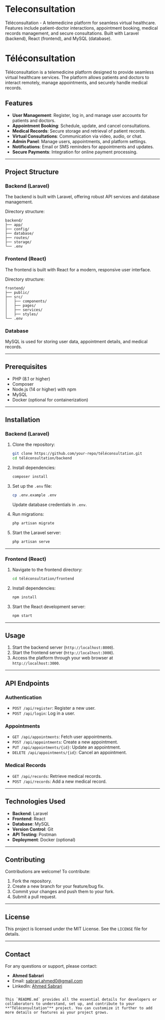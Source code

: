 # Teleconsultation
Téléconsultation - A telemedicine platform for seamless virtual healthcare. Features include patient-doctor interactions, appointment booking, medical records management, and secure consultations. Built with Laravel (backend), React (frontend), and MySQL (database).

# Téléconsultation

Téléconsultation is a telemedicine platform designed to provide seamless virtual healthcare services. The platform allows patients and doctors to interact remotely, manage appointments, and securely handle medical records.

## Features

- **User Management**: Register, log in, and manage user accounts for patients and doctors.
- **Appointment Booking**: Schedule, update, and cancel consultations.
- **Medical Records**: Secure storage and retrieval of patient records.
- **Virtual Consultations**: Communication via video, audio, or chat.
- **Admin Panel**: Manage users, appointments, and platform settings.
- **Notifications**: Email or SMS reminders for appointments and updates.
- **Secure Payments**: Integration for online payment processing.

---

## Project Structure

### Backend (Laravel)
The backend is built with Laravel, offering robust API services and database management.

Directory structure:
```
backend/
├── app/
├── config/
├── database/
├── routes/
├── storage/
└── .env
```

### Frontend (React)
The frontend is built with React for a modern, responsive user interface.

Directory structure:
```
frontend/
├── public/
├── src/
│   ├── components/
│   ├── pages/
│   ├── services/
│   ├── styles/
└── .env
```

### Database
MySQL is used for storing user data, appointment details, and medical records.

---

## Prerequisites

- PHP (8.1 or higher)
- Composer
- Node.js (14 or higher) with npm
- MySQL
- Docker (optional for containerization)

---

## Installation

### Backend (Laravel)
1. Clone the repository:
   ```bash
   git clone https://github.com/your-repo/téléconsultation.git
   cd téléconsultation/backend
   ```

2. Install dependencies:
   ```bash
   composer install
   ```

3. Set up the `.env` file:
   ```bash
   cp .env.example .env
   ```

   Update database credentials in `.env`.

4. Run migrations:
   ```bash
   php artisan migrate
   ```

5. Start the Laravel server:
   ```bash
   php artisan serve
   ```

---

### Frontend (React)
1. Navigate to the frontend directory:
   ```bash
   cd téléconsultation/frontend
   ```

2. Install dependencies:
   ```bash
   npm install
   ```

3. Start the React development server:
   ```bash
   npm start
   ```

---

## Usage

1. Start the backend server (`http://localhost:8000`).
2. Start the frontend server (`http://localhost:3000`).
3. Access the platform through your web browser at `http://localhost:3000`.

---

## API Endpoints

### Authentication
- `POST /api/register`: Register a new user.
- `POST /api/login`: Log in a user.

### Appointments
- `GET /api/appointments`: Fetch user appointments.
- `POST /api/appointments`: Create a new appointment.
- `PUT /api/appointments/{id}`: Update an appointment.
- `DELETE /api/appointments/{id}`: Cancel an appointment.

### Medical Records
- `GET /api/records`: Retrieve medical records.
- `POST /api/records`: Add a new medical record.

---

## Technologies Used

- **Backend**: Laravel
- **Frontend**: React
- **Database**: MySQL
- **Version Control**: Git
- **API Testing**: Postman
- **Deployment**: Docker (optional)

---

## Contributing

Contributions are welcome! To contribute:
1. Fork the repository.
2. Create a new branch for your feature/bug fix.
3. Commit your changes and push them to your fork.
4. Submit a pull request.

---

## License

This project is licensed under the MIT License. See the `LICENSE` file for details.

---

## Contact

For any questions or support, please contact:
- **Ahmed Sabrari**
- Email: sabrari.ahmed0@gmail.com
- LinkedIn: [Ahmed Sabrari](https://www.linkedin.com/in/ahmedsabrari/)
```

This `README.md` provides all the essential details for developers or collaborators to understand, set up, and contribute to your **"Téléconsultation"** project. You can customize it further to add more details or features as your project grows.
